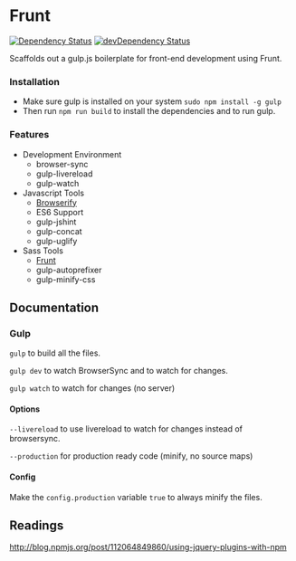 # Frunt
[![Dependency Status](https://david-dm.org/picdorsey/frunt.svg)](https://david-dm.org/picdorsey/frunt)  [![devDependency Status](https://david-dm.org/picdorsey/frunt/dev-status.svg)](https://david-dm.org/picdorsey/frunt#info=devDependencies)

Scaffolds out a gulp.js boilerplate for front-end development using Frunt.

### Installation
* Make sure gulp is installed on your system `sudo npm install -g gulp`
* Then run `npm run build` to install the dependencies and to run gulp.

### Features

* Development Environment
   * browser-sync
   * gulp-livereload
   * gulp-watch
* Javascript Tools
    * [Browserify](http://browserify.org/)
    * ES6 Support
    * gulp-jshint
    * gulp-concat
    * gulp-uglify
* Sass Tools
    * [Frunt](http://frunt.io)
    * gulp-autoprefixer
    * gulp-minify-css

## Documentation

### Gulp
`gulp` to build all the files.

`gulp dev` to watch BrowserSync and to watch for changes.

`gulp watch` to watch for changes (no server)

#### Options
`--livereload` to use livereload to watch for changes instead of browsersync.

`--production` for production ready code (minify, no source maps)

#### Config
Make the `config.production` variable `true` to always minify the files.

## Readings
http://blog.npmjs.org/post/112064849860/using-jquery-plugins-with-npm
